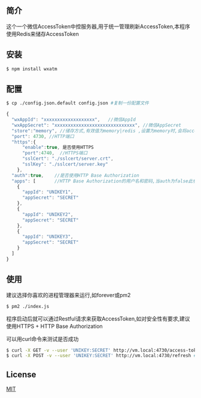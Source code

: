 ## 简介
这个一个微信AccessToken中控服务器,用于统一管理刷新AccessToken,本程序使用Redis来储存AccessToken

## 安装

```bash
$ npm install wxatm
```
## 配置

```bash
$ cp ./config.json.default config.json #复制一份配置文件
```

```js
{
  "wxAppId": "xxxxxxxxxxxxxxxxxxx",   //微信AppId
  "wxAppSecret": "xxxxxxxxxxxxxxxxxxxxxxxxxxxxxx", //微信AppSecret
  "store":"memory", //储存方式,有效值为memory|redis ,设置为memory时,会将accessToken存储在变量中
  "port": 4730, //HTTP端口
  "https":{
      "enable":true, 是否使用HTTPS
      "port":4740,  //HTTPS端口
      "sslCert": "./sslcert/server.crt",
      "sslKey": "./sslcert/server.key"
    },
  "auth":true,    //是否使用HTTP Base Authorization
  "apps": [       //HTTP Base Authorization的用户名和密码,当auth为false此参数忽略
    {
      "appId": "UNIKEY1",
      "appSecret": "SECRET"
    },
    {
      "appId": "UNIKEY2",
      "appSecret": "SECRET"
    },
    {
      "appId": "UNIKEY3",
      "appSecret": "SECRET"
    }
  ]
}
```

## 使用

建议选择你喜欢的进程管理器来运行,如forever或pm2
```bash
$ pm2 ./index.js
```
程序启动后就可以通过Restful请求来获取AccessToken,如对安全性有要求,建议使用HTTPS + HTTP Base Authorization

可以用curl命令来测试是否成功
```bash
$ curl -X GET -v --user 'UNIKEY:SECRET' http://vm.local:4730/access-token.json #获取accessToken
$ curl -X POST -v --user 'UNIKEY:SECRET' http://vm.local:4730/refresh #手动刷新accessToken
```

## License

  [MIT](LICENSE)

